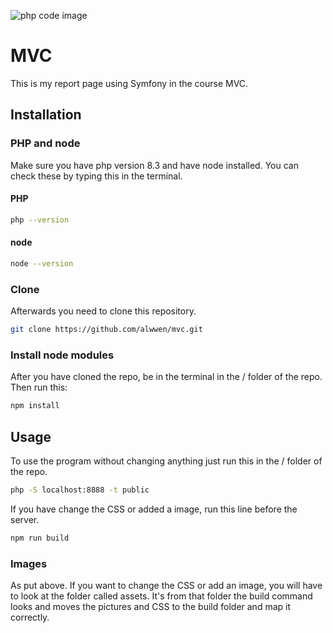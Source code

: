 ![php code image](/report/assets/images/php.png)
# MVC
This is my report page using Symfony in the course MVC.

## Installation

### PHP and node
Make sure you have php version 8.3 and have node installed.
You can check these by typing this in the terminal.

#### PHP
```bash
php --version
```
#### node
```bash
node --version
```

### Clone
Afterwards you need to clone this repository.
```bash
git clone https://github.com/alwwen/mvc.git
```
### Install node modules
After you have cloned the repo, be in the terminal in the / folder of the repo.
Then run this:
```bash
npm install
```


## Usage
To use the program without changing anything just run this in the / folder of the repo.
```bash
php -S localhost:8888 -t public
```
If you have change the CSS or added a image, run this line before the server.
```bash
npm run build
```
### Images
As put above. If you want to change the CSS or add an image, you will have to look at the folder called assets. It's from that folder the build command looks and moves the pictures and CSS to the build folder and map it correctly.

